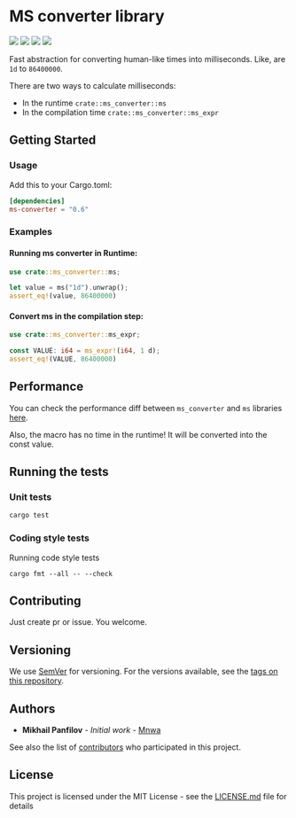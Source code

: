 # MS converter library
[![](https://docs.rs/ms-converter/badge.svg)](https://docs.rs/ms-converter/)
[![](https://github.com/Mnwa/ms/workflows/build/badge.svg?branch=master)](https://github.com/Mnwa/ms/actions?query=workflow%3Abuild)
[![](https://img.shields.io/crates/v/ms-converter.svg)](https://crates.io/crates/ms-converter)
[![](https://img.shields.io/crates/d/ms-converter.svg)](https://crates.io/crates/ms-converter)

Fast abstraction for converting human-like times into milliseconds.
Like, are `1d` to `86400000`.

There are two ways to calculate milliseconds:
* In the runtime `crate::ms_converter::ms`
* In the compilation time `crate::ms_converter::ms_expr`

## Getting Started

### Usage
Add this to your Cargo.toml:

```toml
[dependencies]
ms-converter = "0.6"
```

### Examples

#### Running ms converter in Runtime:
```rust
use crate::ms_converter::ms;

let value = ms("1d").unwrap();
assert_eq!(value, 86400000)
```

#### Convert ms in the compilation step:
```rust
use crate::ms_converter::ms_expr;

const VALUE: i64 = ms_expr!(i64, 1 d);
assert_eq!(VALUE, 86400000)
```

## Performance
You can check the performance diff between `ms_converter` and `ms` libraries [here](Benchmark.md).

Also, the macro has no time in the runtime! It will be converted into the const value.

## Running the tests

### Unit tests

```bash
cargo test
```

### Coding style tests

Running code style tests

```
cargo fmt --all -- --check
```

## Contributing

Just create pr or issue. You welcome.

## Versioning

We use [SemVer](http://semver.org/) for versioning. For the versions available, see the [tags on this repository](https://github.com/Mnwa/ms/tags). 

## Authors

* **Mikhail Panfilov** - *Initial work* - [Mnwa](https://github.com/Mnwa)

See also the list of [contributors](https://github.com/Mnwa/ms/contributors) who participated in this project.

## License

This project is licensed under the MIT License - see the [LICENSE.md](LICENSE.md) file for details
